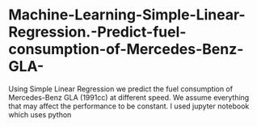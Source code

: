 # Machine-Learning-Simple-Linear-Regression.-Predict-fuel-consumption-of-Mercedes-Benz-GLA-
Using Simple Linear Regression we predict the fuel consumption of Mercedes-Benz GLA (1991cc) at different speed. We assume everything that may affect the performance to be constant.
I used jupyter notebook which uses python
